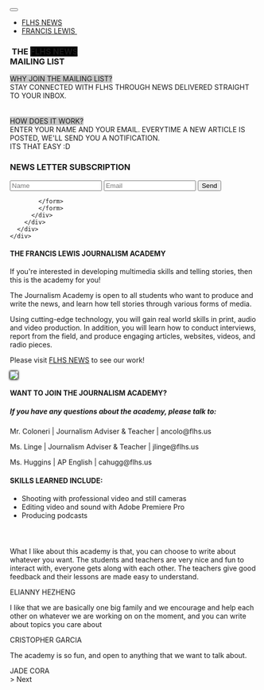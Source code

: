 <!DOCTYPE html>
<html>

<head>
  <meta charset="utf-8">
  <meta name="viewport" content="width=device-width, initial-scale=1">
  <!-- PAGE settings -->
  <link rel="icon" href="https://templates.pingendo.com/assets/Pingendo_favicon.ico">
  <title>Flhs News Mailing list</title>
  <meta name="description" content="Wireframe design of a landing page by Pingendo">
  <meta name="keywords" content="Pingendo bootstrap example template wireframe landing">
  <meta name="author" content="Pingendo">
  <!-- CSS dependencies -->
  <link rel="stylesheet" href="https://cdnjs.cloudflare.com/ajax/libs/font-awesome/4.7.0/css/font-awesome.min.css" type="text/css">
  <link rel="stylesheet" href="wireframe.css">
</head>

<body class="">
  <nav class="navbar navbar-expand-md navbar-dark bg-danger" style="">
    <div class="container">
      <button class="navbar-toggler navbar-toggler-right" type="button" data-toggle="collapse" data-target="#navbar2SupportedContent" aria-controls="navbar2SupportedContent" aria-expanded="false" aria-label="Toggle navigation">
        <span class="navbar-toggler-icon"></span> </button>
      <div class="collapse navbar-collapse text-center justify-content-between" id="navbar2SupportedContent">
        <ul class="navbar-nav">
          <li class="nav-item text-light">
            <a class="nav-link mx-2" href="https://flhsnews.com/">FLHS NEWS</a>
          </li>
          <li class="nav-item">
            <a class="nav-link mx-2" href="https://www.francislewishs.org/">FRANCIS LEWIS&nbsp;</a>
          </li>
        </ul>
      </div>
    </div>
  </nav>
  <div class="h-50 d-flex align-items-center">
    <div class="container">
      <div class="row" style="">
        <div class="mx-auto text-center col-md-6">
          <h3 class="display-3">&nbsp;THE <a style="background-color: rgb(0,0,0)" href="https://flhsnews.com/" class="text-light"> FLHS NEWS</a><br>MAILING LIST</h3>
          <p class="lead text-body"><a style="background-color: rgb(200,200,200)" class="text-body">WHY JOIN THE MAILING LIST?</a><br>STAY CONNECTED WITH FLHS THROUGH NEWS DELIVERED STRAIGHT TO YOUR INBOX.&nbsp;<br><a style="background-color: rgb(200,200,200)" class="text-body"><br><br>HOW DOES IT WORK?</a><br>ENTER YOUR NAME AND YOUR EMAIL. EVERYTIME A NEW ARTICLE IS POSTED, WE'LL SEND YOU A NOTIFICATION.&nbsp;<br>ITS THAT EASY :D</p><a style="background-color: rgb(0,0,0)" href="https://flhsnews.com/" class="text-light">
          </a>
        </div><a style="background-color: rgb(0,0,0)" href="https://flhsnews.com/" class="text-light">
        </a>
      </div><a style="background-color: rgb(0,0,0)" href="https://flhsnews.com/" class="text-light">
      </a>
    </div><a style="background-color: rgb(0,0,0)" href="https://flhsnews.com/" class="text-light">
    </a>
  </div><a style="background-color: rgb(0,0,0)" class="text-light">
    <div class="py-3 text-center">
      <div class="container">
        <div class="row bg-light">
          <div class="mx-auto p-4 col-lg-7">
            <h3 class="display-3 text-dark">NEWS LETTER SUBSCRIPTION</h3>
<form name="submit-to-google-sheet" id="myForm">
  <input name="name" type="text" placeholder="Name" id="name"required>
  <input name="email" type="email" placeholder="Email" id="email" required>
  <button type="submit">Send</button>
  
</form>
              
<script>
  const scriptURL = 'https://script.google.com/macros/s/AKfycbwnHq6ceOCyxDUyyWuTxXqzImCtfQBXvLgtXshg5rtLnfgoiNrS/exec'
  const form = document.forms['submit-to-google-sheet']
              
  form.addEventListener('submit', e => {
    e.preventDefault()
    fetch(scriptURL, { method: 'POST', body: new FormData(form)})
      .then(response => console.log('Submitted!', response))
      .catch(error => console.error('Error!', error.message))
      document.getElementById('name').value=''; 
      document.getElementById('email').value='';
      alert("Success!");
  })
</script>


            </form>
            </form>
          </div>
        </div>
      </div>
    </div>
  </a>
  <div class="py-5 bg-danger" style=""><a style="background-color: rgb(0,0,0)">
    </a>
    <div class="container"><a style="background-color: rgb(0,0,0)">
      </a>
      <div class="row"><a style="background-color: rgb(0,0,0)">
        </a>
        <div class="p-4 col-lg-8"><a style="background-color: rgb(0,0,0)">
            <h4 class="mb-3 text-white">THE FRANCIS LEWIS JOURNALISM ACADEMY</h4>
            <div class="blockquote text-muted">
              <p class="mb-0 text-white">If you're interested in developing multimedia skills and telling stories, then this is the academy for you!</p>
              <p class="mb-0 text-white">The Journalism Academy is open to all students who want to produce and write the news, and learn how tell stories through various forms of media.</p>
              <p class="mb-0 text-white">Using cutting-edge technology, you will gain real world skills in print, audio and video production. In addition, you will learn how to conduct interviews, report from the field, and produce engaging articles, websites, videos, and radio pieces.</p>
              <p class="mb-0 text-white"><a>Please visit</a> <a href="https://flhsnews.com/" class="text-light">FLHS NEWS</a> to see our work!</p>
            </div>
          </a>
        </div>
        <div class="col-md-4 align-self-center">
          <img class="img-fluid d-block" src="https://upload.wikimedia.org/wikipedia/en/b/b9/Flhslogo.jpg" style="	box-shadow: 0px 0px 4px  black, 0px 0px 4px  black;"> </div>
      </div>
    </div>
  </div>
  <div class="py-5">
    <div class="container">
      <div class="row mb-3">
        <div class="text-center mx-auto p-4 col-lg-6 col-md-10 bg-danger">
          <h4 class="text-white">WANT TO JOIN THE JOURNALISM ACADEMY?</h4>
          <h5 class="text-light">If you have any questions about the academy, please talk to:  </h5>
          <p class="text-light">Mr. Coloneri | Journalism Adviser & Teacher | ancolo@flhs.us</p>
          <p class="text-light">Ms. Linge | Journalism Adviser & Teacher | jlinge@flhs.us </p>
          <p class="text-light">Ms. Huggins | AP English | cahugg@flhs.us </p>
        </div>
      </div>
      <div class="row">
        <div class="p-4 col-lg-4 bg-danger">
          <h4 class="mb-3">SKILLS LEARNED INCLUDE:</h4>
          <ul class="">
            <li class="my-1">Shooting with professional video and still cameras</li>
            <li class="my-1">Editing video and sound with Adobe Premiere Pro</li>
            <li class="my-1">Producing podcasts</li>
          </ul>
        </div>
        <div class="p-md-4 col-lg-8 text-warning">
          <h4 class="mb-3"><br></h4>
          <div class="carousel slide" data-ride="carousel">
            <div class="carousel-inner bg-light" role="listbox">
              <div class="carousel-item p-5 active text-danger">
                <div class="blockquote text-muted mb-0 px-2">
                  <p class="mb-0">What I like about this academy is that, you can choose to write about whatever you want. The students and teachers are very nice and fun to interact with, everyone gets along with each other. The teachers give good feedback and their lessons are made easy to understand. </p>
                  <div class="blockquote-footer">ELIANNY HEZHENG</div>
                </div>
              </div>
              <div class="carousel-item p-5">
                <div class="blockquote text-muted mb-0 px-">
                  <p class="mb-0">I like that we are basically one big family and we encourage and help each other on whatever we are working on on the moment, and you can write about topics you care about</p>
                  <div class="blockquote-footer">CRISTOPHER GARCIA</div>
                </div>
              </div>
              <div class="carousel-item p-5">
                <div class="blockquote text-muted mb-0 px-">
                  <p class="mb-0">The academy is so fun, and open to anything that we want to talk about.</p>
                  <div class="blockquote-footer">JADE CORA</div>
                </div>
              </div>
            </div> &gt; <span class="carousel-control-next-icon" aria-hidden="true"></span> <span class="sr-only">Next</span>
          </div>
        </div>
      </div>
    </div>
  </div>
  <div class="bg-dark py-3">
    <div class="container"></div>
  </div>
  <script src="https://code.jquery.com/jquery-3.3.1.slim.min.js" integrity="sha384-q8i/X+965DzO0rT7abK41JStQIAqVgRVzpbzo5smXKp4YfRvH+8abtTE1Pi6jizo" crossorigin="anonymous"></script>
  <script src="https://cdnjs.cloudflare.com/ajax/libs/popper.js/1.14.3/umd/popper.min.js" integrity="sha384-ZMP7rVo3mIykV+2+9J3UJ46jBk0WLaUAdn689aCwoqbBJiSnjAK/l8WvCWPIPm49" crossorigin="anonymous" style=""></script>
  <script src="https://stackpath.bootstrapcdn.com/bootstrap/4.1.3/js/bootstrap.min.js" integrity="sha384-ChfqqxuZUCnJSK3+MXmPNIyE6ZbWh2IMqE241rYiqJxyMiZ6OW/JmZQ5stwEULTy" crossorigin="anonymous" style=""></script>
</body>

</html>
